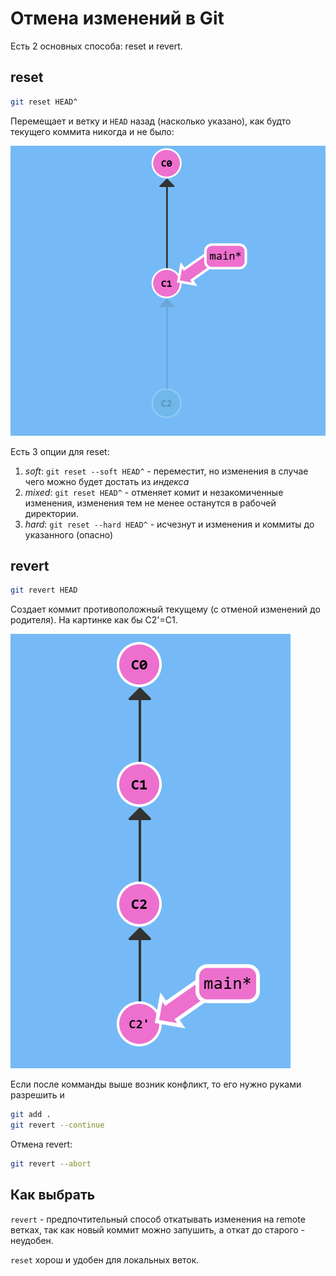# Отмена изменений в Git

Есть 2 основных способа: reset и revert.
## reset
```sh
git reset HEAD^
```
Перемещает и ветку и `HEAD` назад (насколько указано), как будто текущего коммита никогда и не было:

![](images/after-reset.png)

Есть 3 опции для reset:
1) *soft*: `git reset --soft HEAD^` - переместит, но изменения в случае чего можно будет достать из *индекса*
2) *mixed*: `git reset HEAD^` - отменяет комит и незакомиченные изменения, изменения тем не менее останутся в рабочей директории.
3) *hard*: `git reset --hard HEAD^` - исчезнут и изменения и коммиты до указанного (опасно)

## revert
```sh
git revert HEAD
```
Создает коммит противоположный текущему (с отменой изменений до родителя). На картинке как бы C2'=C1.

![](images/after-revert.png)

Если после комманды выше возник конфликт, то его нужно руками разрешить и

```sh
git add .
git revert --continue 
```

Отмена revert:
```sh
git revert --abort 
```

## Как выбрать
`revert` - предпочтительный способ откатывать изменения на remote ветках, так как новый коммит можно запушить, а откат до старого - неудобен.

`reset` хорош и удобен для локальных веток.
